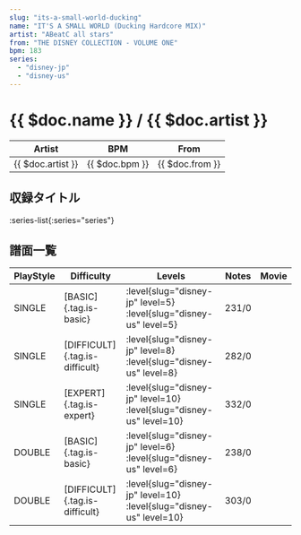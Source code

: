 ```yaml
---
slug: "its-a-small-world-ducking"
name: "IT'S A SMALL WORLD (Ducking Hardcore MIX)"
artist: "ABeatC all stars"
from: "THE DISNEY COLLECTION - VOLUME ONE"
bpm: 183
series:
  - "disney-jp"
  - "disney-us"
---
```


# {{ $doc.name }} / {{ $doc.artist }}

|Artist|BPM|From|
|------|---|----|
|{{ $doc.artist }}|{{ $doc.bpm }}|{{ $doc.from }}|

## 収録タイトル

:series-list{:series="series"}

## 譜面一覧

|PlayStyle|Difficulty|Levels|Notes|Movie|
|---------|----------|------|-----|-----|
|SINGLE|[BASIC]{.tag.is-basic}|:level{slug="disney-jp" level=5} :level{slug="disney-us" level=5}|231/0||
|SINGLE|[DIFFICULT]{.tag.is-difficult}|:level{slug="disney-jp" level=8} :level{slug="disney-us" level=8}|282/0||
|SINGLE|[EXPERT]{.tag.is-expert}|:level{slug="disney-jp" level=10} :level{slug="disney-us" level=10}|332/0||
|DOUBLE|[BASIC]{.tag.is-basic}|:level{slug="disney-jp" level=6} :level{slug="disney-us" level=6}|238/0||
|DOUBLE|[DIFFICULT]{.tag.is-difficult}|:level{slug="disney-jp" level=10} :level{slug="disney-us" level=10}|303/0||
